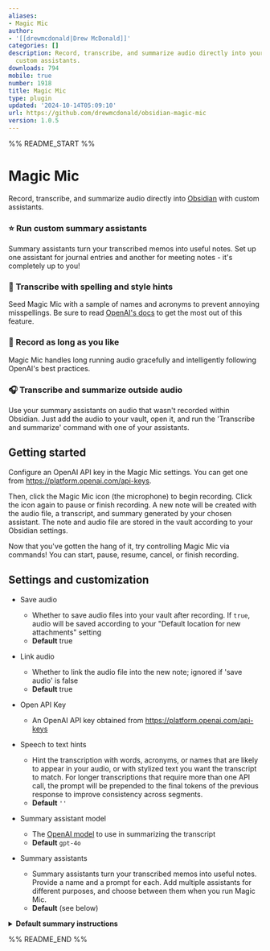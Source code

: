 ```yaml
---
aliases:
- Magic Mic
author:
- '[[drewmcdonald|Drew McDonald]]'
categories: []
description: Record, transcribe, and summarize audio directly into your vault with
  custom assistants.
downloads: 794
mobile: true
number: 1918
title: Magic Mic
type: plugin
updated: '2024-10-14T05:09:10'
url: https://github.com/drewmcdonald/obsidian-magic-mic
version: 1.0.5
---
```


%% README_START %%

# Magic Mic

Record, transcribe, and summarize audio directly into
[Obsidian](https://obsidian.md) with custom assistants.

### ⭐️ Run custom summary assistants

Summary assistants turn your transcribed memos into useful notes. Set up one
assistant for journal entries and another for meeting notes - it's completely up
to you!

### 📃 Transcribe with spelling and style hints

Seed Magic Mic with a sample of names and acronyms to prevent annoying
misspellings. Be sure to read [OpenAI's docs](https://platform.openai.com/docs/guides/speech-to-text/prompting) to get the most out of this feature.

### 🔴 Record as long as you like

Magic Mic handles long running audio gracefully and intelligently following
OpenAI's best practices.

### 🎧 Transcribe and summarize outside audio

Use your summary assistants on audio that wasn't recorded within Obsidian.
Just add the audio to your vault, open it, and run the 'Transcribe and summarize' command with one of your assistants.

## Getting started

Configure an OpenAI API key in the Magic Mic settings. You can get one from
https://platform.openai.com/api-keys.

Then, click the Magic Mic icon (the microphone) to begin recording. Click the
icon again to pause or finish recording. A new note will be created with the
audio file, a transcript, and summary generated by your chosen assistant. The
note and audio file are stored in the vault according to your Obsidian settings.

Now that you've gotten the hang of it, try controlling Magic Mic via commands!
You can start, pause, resume, cancel, or finish recording.

## Settings and customization

- Save audio

  - Whether to save audio files into your vault after recording. If `true`,
    audio will be saved according to your "Default location for new attachments"
    setting
  - **Default** true

- Link audio

  - Whether to link the audio file into the new note; ignored if 'save audio' is
    false
  - **Default** true

- Open API Key

  - An OpenAI API key obtained from https://platform.openai.com/api-keys

- Speech to text hints

  - Hint the transcription with words, acronyms, or names that are likely to
    appear in your audio, or with stylized text you want the transcript to
    match. For longer transcriptions that require more than one API call, the
    prompt will be prepended to the final tokens of the previous response to
    improve consistency across segments.
  - **Default** `''`

- Summary assistant model

  - The [OpenAI model](https://platform.openai.com/docs/models) to use in
    summarizing the transcript
  - **Default** `gpt-4o`

- Summary assistants
  - Summary assistants turn your transcribed memos into useful notes. Provide a
    name and a prompt for each. Add multiple assistants for different purposes,
    and choose between them when you run Magic Mic.
  - **Default** (see below)

<details><summary><strong>Default summary instructions</strong></summary>

```
You are an AI specializing in summarizing transcribed voice notes. Below is a transcript of a spoken recording. Please generate concise notes in markdown format, prioritizing clarity and coherence. Reorganize content into appropriate sections with headers. Do not infer any additional context or information beyond the transcription. Keep the content structured and readable in markdown format, but without using code blocks. Below is the transcribed audio:
```

</details>


%% README_END %%